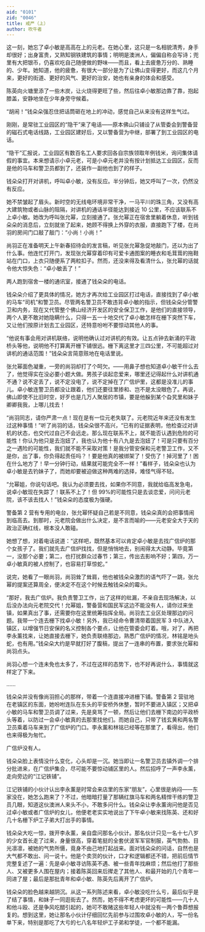 ```yaml
---
aid: "0101"
zid: "0046"
title: 戒严（上）
author: 吹牛者
---
```


这一刻，她忘了卓小敏是高高在上的元老。在她心里，这只是一名相貌清秀，身手却很好；出身富贵，又熟知钢铁建筑的事情；明明是澳洲人，偏偏自称会写诗；兜里有大把银币，仍喜欢吃自己随便做的野味——而且，看上去疲惫万分的、熟睡的、少年。她知道，他的疲惫，有很大一部分是为了让佛山变得更好，而这几个月来，更好的街道、更好的风气、更好的治安，她也有亲身的体会和感受。



陈英向火塘里添了一些木炭，让火烧得更旺了些，然后往卓小敏那边靠了靠，抱起膝盖，安静地坐在少年身旁守候着。



“胡闹！”钱朵朵强忍住把话筒砸在地上的冲动，感觉自己从来没有这样生气过。



刚刚，是常驻工业园区的“隐干”来了电话——原本佛山只铺设了从管委会到警备营的磁石式电话线路，工业园区建好后，又以警备营为中继，部署了到工业园区的电话。



“隐干”汇报说，工业园区有数百名工人要求回各自宗族领取年例钱米，询问集体请假的事宜。本来想请示小卓元老，可是小卓元老并没有按计划抵达工业园区，反而是他的马车和警卫员都到了，还装作一副他也到了的样子。



钱朵朵打开对讲机，呼叫卓小敏，没有反应。半分钟后，她又呼叫了一次，仍然没有反应。



她不禁皱起了眉头。新时空的无线电环境非常干净，一马平川的珠三角，又没有高大建筑物或者山脉的阻隔，对讲机的通话半径能达到接近 10 公里，不应该联系不上卓小敏。她改为呼叫张允幂，立刻接通了。张允幂正在宿舍里躺着休息，听到钱朵朵的消息后，立刻就坐了起来，她顾不得换上外穿的衣服，直接跑下了楼，在尚羽的房间门口敲了敲门：“小尚！小尚！”



尚羽正在准备明天上午新春招待会的发言稿，听见张允幂急促地敲门，还以为出了什么事。他连忙打开门，发现张允幂穿着印有可爱卡通图案的睡衣和毛茸茸的拖鞋站在门口，上衣只随便系了两粒扣子。然而，还没来得及看清什么，张允幂的话就令他大惊失色：“卓小敏丢了！”



两人跑到宿舍一楼的通讯室，接通了钱朵朵的电话。



钱朵朵介绍了更具体的情况，她方才再次给工业园区打过电话，直接找到了卓小敏的马车“司机”和警卫员。尽管两名警卫员不敢违背卓小敏的指示，但钱朵朵分管警卫和内务，现在又代管整个佛山经济开发区的安全保卫工作，是他们的直接领导，两个人更不敢对她隐瞒什么，只得一五一十地交代了卓小敏怎样在栅下突然下车，又让他们按原计划去工业园区，还特意吩咐不要惊动其他人的事。



“他说有事会用对讲机联络，说明他确认过对讲机的有效。让五点钟去新涌的平政桥头等他，说明他不打算离开栅下铺很远。栅下离这里才三四公里，不可能超过对讲机的通话范围！”钱朵朵言简意赅地在电话里说。



张允幂面色凝重，一旁的尚羽却打了个呵欠。——用鼻子想也知道卓小敏干什么去了，他觉得实在没必要小题大做。男孩子谈起恋爱来，哪里还记得起什么对讲机通不通？说不定丢了，说不定没电了，说不定掉在了广信炉里，这都是没准儿的事儿。卓小敏连警卫员都没让跟着，他们还要往里掺和、岂不是太没眼色了。再说，佛山即使不比旧时空，好歹也是几万人聚居的市镇，要是他躲到某个旮旯里和妹子卿卿我我，上哪儿找去！



“尚羽同志，请你严肃一点！现在是有一位元老失联了。元老院近年来还没有发生过这种事情！”听了尚羽的话，钱朵朵很不高兴，“已有的证据表明，他检查过对讲机的状态，也交代过自己不会远走。那么现在联系不上，就不能否认遇到危险的可能性！你认为他只是去泡妞了，我也认为他十有八九是去泡妞了！可是只要有百分之一遇险的可能性，我们就不能不采取对策！是我分管安保和元老警卫工作，又不是你，出了事，你负得起责任吗？！要是他真的被绑架了！受伤了！掉河里了！困在什么地方了！早一分钟行动，结果就可能完全不一样！”看样子，钱朵朵也认为卓小敏是去钓妹子了，而她却要被迫做这种两难的选择，难怪气得不轻。



“允幂姐，你说句话吧。我认为必须要去找，如果你不同意，我就给临高发急电，说卓小敏现在失踪了！联系不上了！但 99%的可能性只是去谈恋爱，问问元老院，该不该去找人！”钱朵朵的态度极为强硬。



警备第 2 营有专用的电台，张允幂怀疑自己若是不同意，钱朵朵真的会把事情闹到临高去。到那时，元老院会做出什么决定，是不言而喻的——元老安全大于天的政治正确红线，根本没人敢碰。



她想了想，对着电话说道：“这样吧，既然基本可以肯定卓小敏是去找广信炉的那个女孩子了。我们就先去广信炉找找，但是悄悄地去，别闹得太大动静。毕竟第一，没那个必要；第二，也打扰群众过春节；第三，传出去影响不好；第四，万一卓小敏真的被人控制了，也容易打草惊蛇。”



说完，她看了一眼尚羽，尚羽耸了耸肩，他也被钱朵朵激烈的语气吓了一跳，张允幂的提案还算周全，便决定不在这个时候去触钱朵朵的霉头。



“那好，我去广信炉。我负责警卫工作，出了这样的纰漏，不亲自去现场解决，以后没办法向元老院交代！允幂姐，警备营和国民军这边不能没有人，请你过来坐镇，如果真出了事，还需要你在这里统筹指挥全局。尚羽去工业区处理那边的问题。我带一个连去栅下找卓小敏！另外，我已经命令曹清带着国民军 3 中队进入镇区，以增强节日安保的名义控制各个要点，让他在管委会盯着。哦，对了，再把李永薰找来，让她直接去栅下，她负责联络那边，熟悉广信炉的情况，林铭是地头蛇，也有用。”钱朵朵大约是早就打好了腹稿，提出了一连串的布置，要求张允幂和尚羽点头。



尚羽心想一个连未免也太多了，不过在这样的态势下，也不好再说什么，事情就这样定了下来。



……



钱朵朵并没有像尚羽担心的那样，带着一个连直接冲进栅下铺。警备第 2 营驻地在老镇区的东面，她吩咐连队在东头的平安桥外休整，暂时不要进入镇区；又把卓小敏的马车和警卫员调了过来，先是臭骂了一顿，然后让他们去栅下南边的平政桥头等着，以防过一会卓小敏真的去那里找他们。而她自己，只带了钱玄黄和两名警卫员乘着马车来到了广信炉的门口。李永薰和林铭已经等在那里了，看得出，他们也来得极为匆忙。



广信炉没有人。



钱朵朵脸上表情没什么变化，心头却是一沉。她当即让一名警卫员去镇外调一个排分批进来，在广信炉集合，尽可能不要惊动铺区里的人。然后招呼了一声李永薰，走向旁边的“江记铁铺”。

江记铁铺的小伙计认出李永薰是时常会来店里的东家“朋友”，心里很是纳闷——东家没在，她怎么跑来了？不过，他暗暗打量了那辆红旗马车和两名精悍干练的警卫员几眼，知道这伙澳洲人来头不小，不敢多问什么。钱朵朵让李永薰询问他是否见过卓小敏或者广信炉的女儿，他便老老实实地说出了下午卓小敏来找陈英、还和好几十名栅下炉工子弟大打出手的事情。



钱朵朵大吃一惊，拨开李永薰，亲自盘问那名小伙计。那名伙计只见一名十七八岁的少女首长走了过来，身量很高，穿着笔挺的全套伏波军军官制服，英气勃勃、目光凛凛，被她的气势所慑，竟身不由己地打起战来。面对钱朵朵的问话，自然也是大气都不敢出、问一说十。他是个卖货的伙计，口才和逻辑都还不错，把前后情节完整复述了一遍：先是卓小敏寻访陈英不遇、被一些青年找麻烦；然后他打了那些人、又被更多人围在屋内；接着陈英回来后撵走了其他人、和最开始的几个青年一同进了屋；最后是那批青年和卓小敏、陈英先后离开了广信炉。



钱朵朵的脸色越来越阴沉。从这一系列陈述来看，卓小敏没吃什么亏，最后似乎是了结了事情，和妹子一同逛街去了。然而，她不得不考虑更坏的可能性——几十人和他斗殴、还是争风吃醋引起的，她可不敢赌这些年轻人中就没有一两个鲁莽想报复的。想到这里，她让那名小伙计仔细回忆先前参与过围攻卓小敏的人，写一份名单下来，特别是那吃了大亏的七八名年轻炉工子弟和学徒，一个都不能漏。
